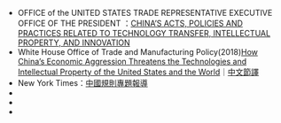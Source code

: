 - OFFICE of the UNITED STATES TRADE REPRESENTATIVE EXECUTIVE OFFICE OF THE PRESIDENT ：[CHINA’S ACTS, POLICIES AND PRACTICES RELATED TO TECHNOLOGY TRANSFER, INTELLECTUAL PROPERTY, AND INNOVATION](https://ustr.gov/sites/default/files/enforcement/301Investigations/301%20Report%20Update.pdf)
- White House Office of Trade and Manufacturing Policy(2018)[How China’s Economic Aggression Threatens the Technologies and Intellectual Property of the United States and the World](https://www.whitehouse.gov/wp-content/uploads/2018/06/FINAL-China-Technology-Report-6.18.18-PDF.pdf)｜[中文節譯](https://medium.com/@vincent.wschen/中國的經濟侵略如何威脅美國和世界的技術和智慧財產權-70519dd85d72)
- New York Times：[中國規則專題報導](https://www.nytimes.com/zh-hant/interactive/2018/11/25/world/asia/china-us-confrontation.html)
- 
- 
- 



